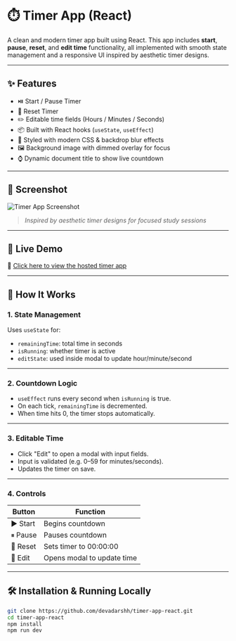 # ⏱️ Timer App (React)

A clean and modern timer app built using React. This app includes **start**, **pause**, **reset**, and **edit time** functionality, all implemented with smooth state management and a responsive UI inspired by aesthetic timer designs.

---

## ✨ Features

- ⏯️ Start / Pause Timer
- 🔁 Reset Timer
- ✏️ Editable time fields (Hours / Minutes / Seconds)
- 📦 Built with React hooks (`useState`, `useEffect`)
- 💅 Styled with modern CSS & backdrop blur effects
- 🖼️ Background image with dimmed overlay for focus
- ⌚ Dynamic document title to show live countdown

---

## 📸 Screenshot

![Timer App Screenshot](./assets/screenshot.png)  
> *Inspired by aesthetic timer designs for focused study sessions*

---

## 🚀 Live Demo

🔗 [Click here to view the hosted timer app](https://your-deployed-link.vercel.app)

---

## 🧠 How It Works

### 1. State Management

Uses `useState` for:

- `remainingTime`: total time in seconds  
- `isRunning`: whether timer is active  
- `editState`: used inside modal to update hour/minute/second

---

### 2. Countdown Logic

- `useEffect` runs every second when `isRunning` is true.
- On each tick, `remainingTime` is decremented.
- When time hits 0, the timer stops automatically.

---

### 3. Editable Time

- Click "Edit" to open a modal with input fields.
- Input is validated (e.g. 0–59 for minutes/seconds).
- Updates the timer on save.

---

### 4. Controls

| Button | Function |
|--------|----------|
| ▶ Start | Begins countdown |
| ⏸ Pause | Pauses countdown |
| 🔄 Reset | Sets timer to 00:00:00 |
| 📝 Edit | Opens modal to update time |

---

## 🛠️ Installation & Running Locally

```bash
git clone https://github.com/devadarshh/timer-app-react.git
cd timer-app-react
npm install
npm run dev
